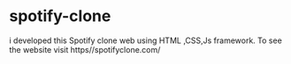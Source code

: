 # spotify-clone
i developed this Spotify clone web using HTML ,CSS,Js framework. To see the website visit https//spotifyclone.com/
